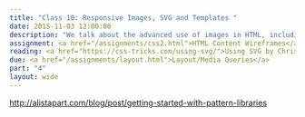 ```yaml
---
title: "Class 10: Responsive Images, SVG and Templates "
date: 2015-11-03 12:00:00
description: "We talk about the advanced use of images in HTML, including responsive images and SVG.  We'll also talk about pattern libraries and templating using GitHub Pages and Jekyll.  We'll set up Jekyll in class."
assignment: <a href="/assignments/css2.html">HTML Content Wireframes</a>
reading: <a href="https://css-tricks.com/using-svg/">Using SVG by Chris Coyier</a> and <a href="http://alistapart.com/blog/post/getting-started-with-pattern-libraries">Getting Started with Pattern Libraries by Anna Debenham</a> and <a href="http://www.smashingmagazine.com/2014/05/responsive-images-done-right-guide-picture-srcset/">Responsive Images Done Right by Eric Portis</a>
due: <a href="/assignments/layout.html">Layout/Media Queries</a>
part: "4"
layout: wide
---
```


http://alistapart.com/blog/post/getting-started-with-pattern-libraries